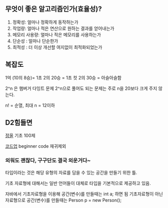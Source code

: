 ## 무엇이 좋은 알고리즘인가(효율성)?
  1. 정확성: 얼마나 정확하게 동작하는가
  2. 작업량: 얼마나 적은 연산으로 원하는 결과를 얻어내는가
  3. 메모리 사용량: 얼마나 적은 메모리를 사용하는가
  4. 단순성 : 얼마나 단순한가
  5. 최적성 : 더 이상 개선할 여지없이 최적화되었는가

## 복잡도
1억 (10의 8승)= 1초
2의 20승 = 1초 컷
2의 30승 = 아슬아슬함 

2^n 은 햄버거 다잉트 문제
2^n으로 풀어도 되는 문제는
주로 n을 20보다 크게 주지 않는다.

n! = 순열, 최대 n = 12이하

## D2힘들면
[정올](http://jungol.co.kr/bbs/board.php?bo_table=pbank&sca=20) 기초 100제

[코드업](https://codeup.kr/problemsetsol.php) beginner code 재귀제외

### 외워도 괜찮다, 구구단도 결국 외운거다~

타입이라는 것은 해당 유형의 자료를 담을 수 있는 공간을 만들기 위한 틀.

기초 자료형에 대해서는 일반 언어들이 대체로 타입을 기본적으로 제공하고 있음.

자바에서 기초자료형을 이용해 공간(변수)를 만들때는
int a; 하면 됨
기초자료형이 아닌 자료형으로 공간(변수)를 만들때는
Person p = new Person();





